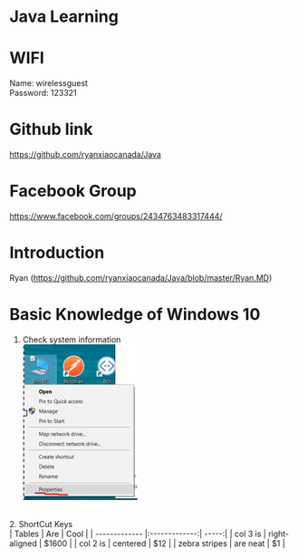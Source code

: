 # Java Learning 


# WIFI
Name:  wirelessguest <br>
Password:  123321


# Github link
https://github.com/ryanxiaocanada/Java


# Facebook Group
https://www.facebook.com/groups/2434763483317444/

# Introduction
Ryan (https://github.com/ryanxiaocanada/Java/blob/master/Ryan.MD)

# Basic Knowledge of Windows 10
1. Check system information <br>
![alt text](https://github.com/ryanxiaocanada/Java/blob/master/SystemInfo.jpg "System Information")
<br>
2. ShortCut Keys <br>
| Tables        | Are           | Cool  |
| ------------- |:-------------:| -----:|
| col 3 is      | right-aligned | $1600 |
| col 2 is      | centered      |   $12 |
| zebra stripes | are neat      |    $1 |
